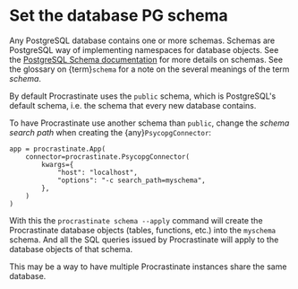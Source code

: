 # Set the database PG schema

Any PostgreSQL database contains one or more schemas. Schemas are
PostgreSQL way of implementing namespaces for database objects. See the
[PostgreSQL Schema documentation] for more details on schemas. See the glossary
on {term}`schema` for a note on the several meanings of the term *schema*.

By default Procrastinate uses the `public` schema, which is PostgreSQL's default
schema, i.e. the schema that every new database contains.

To have Procrastinate use another schema than `public`, change the *schema search
path* when creating the {any}`PsycopgConnector`:

```
app = procrastinate.App(
    connector=procrastinate.PsycopgConnector(
        kwargs={
            "host": "localhost",
            "options": "-c search_path=myschema",
        },
    )
)
```

With this the `procrastinate schema --apply` command will create the Procrastinate
database objects (tables, functions, etc.) into the `myschema` schema. And all the
SQL queries issued by Procrastinate will apply to the database objects of that schema.

This may be a way to have multiple Procrastinate instances share the same database.

[postgresql schema documentation]: https://www.postgresql.org/docs/current/ddl-schemas.html
